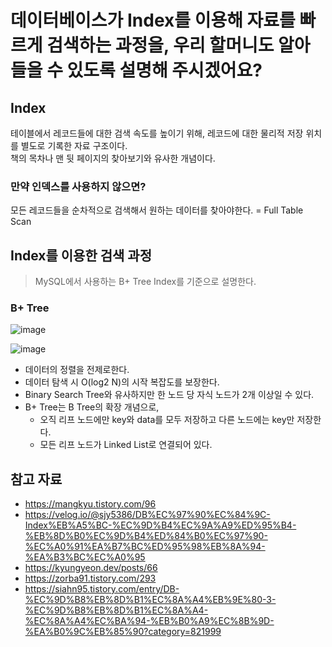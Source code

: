 # 데이터베이스가 Index를 이용해 자료를 빠르게 검색하는 과정을, 우리 할머니도 알아들을 수 있도록 설명해 주시겠어요?

## Index

테이블에서 레코드들에 대한 검색 속도를 높이기 위해, 레코드에 대한 물리적 저장 위치를 별도로 기록한 자료 구조이다.  
책의 목차나 맨 뒷 페이지의 찾아보기와 유사한 개념이다. 

### 만약 인덱스를 사용하지 않으면?

모든 레코드들을 순차적으로 검색해서 원하는 데이터를 찾아야한다. = Full Table Scan

## Index를 이용한 검색 과정

> MySQL에서 사용하는 B+ Tree Index를 기준으로 설명한다. 

### B+ Tree

![image](https://user-images.githubusercontent.com/45311765/188320667-b0a75f61-6772-45b4-b493-c74d08aa75c5.png)

![image](https://user-images.githubusercontent.com/45311765/188320805-9df59cc4-2207-48e3-aebc-187b033d4310.png)

- 데이터의 정렬을 전제로한다. 
- 데이터 탐색 시 O(log2 N)의 시작 복잡도를 보장한다.
- Binary Search Tree와 유사하지만 한 노드 당 자식 노드가 2개 이상일 수 있다. 
- B+ Tree는 B Tree의 확장 개념으로, 
    - 오직 리프 노드에만 key와 data를 모두 저장하고 다른 노드에는 key만 저장한다. 
    - 모든 리프 노드가 Linked List로 연결되어 있다. 

## 참고 자료
- https://mangkyu.tistory.com/96
- https://velog.io/@sjy5386/DB%EC%97%90%EC%84%9C-Index%EB%A5%BC-%EC%9D%B4%EC%9A%A9%ED%95%B4-%EB%8D%B0%EC%9D%B4%ED%84%B0%EC%97%90-%EC%A0%91%EA%B7%BC%ED%95%98%EB%8A%94-%EA%B3%BC%EC%A0%95
- https://kyungyeon.dev/posts/66
- https://zorba91.tistory.com/293
- https://siahn95.tistory.com/entry/DB-%EC%9D%B8%EB%8D%B1%EC%8A%A4%EB%9E%80-3-%EC%9D%B8%EB%8D%B1%EC%8A%A4-%EC%8A%A4%EC%BA%94-%EB%B0%A9%EC%8B%9D-%EA%B0%9C%EB%85%90?category=821999

